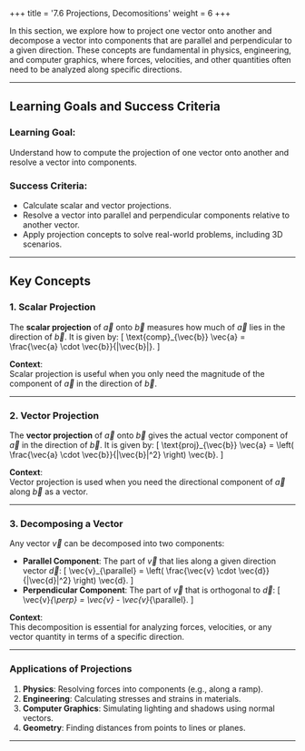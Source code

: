 +++
title = '7.6 Projections, Decomositions'
weight = 6
+++


In this section, we explore how to project one vector onto another and decompose a vector into components that are parallel and perpendicular to a given direction. These concepts are fundamental in physics, engineering, and computer graphics, where forces, velocities, and other quantities often need to be analyzed along specific directions.

---

## Learning Goals and Success Criteria

### Learning Goal:
Understand how to compute the projection of one vector onto another and resolve a vector into components.

### Success Criteria:
- Calculate scalar and vector projections.
- Resolve a vector into parallel and perpendicular components relative to another vector.
- Apply projection concepts to solve real-world problems, including 3D scenarios.

---

## Key Concepts

### 1. Scalar Projection
The **scalar projection** of $\vec{a}$ onto $\vec{b}$ measures how much of $\vec{a}$ lies in the direction of $\vec{b}$. It is given by:
\[
\text{comp}_{\vec{b}} \vec{a} = \frac{\vec{a} \cdot \vec{b}}{|\vec{b}|}.
\]

**Context**:  
Scalar projection is useful when you only need the magnitude of the component of $\vec{a}$ in the direction of $\vec{b}$.

---

### 2. Vector Projection
The **vector projection** of $\vec{a}$ onto $\vec{b}$ gives the actual vector component of $\vec{a}$ in the direction of $\vec{b}$. It is given by:
\[
\text{proj}_{\vec{b}} \vec{a} = \left( \frac{\vec{a} \cdot \vec{b}}{|\vec{b}|^2} \right) \vec{b}.
\]

**Context**:  
Vector projection is used when you need the directional component of $\vec{a}$ along $\vec{b}$ as a vector.

---

### 3. Decomposing a Vector
Any vector $\vec{v}$ can be decomposed into two components:
- **Parallel Component**: The part of $\vec{v}$ that lies along a given direction vector $\vec{d}$:
  \[
  \vec{v}_{\parallel} = \left( \frac{\vec{v} \cdot \vec{d}}{|\vec{d}|^2} \right) \vec{d}.
  \]
- **Perpendicular Component**: The part of $\vec{v}$ that is orthogonal to $\vec{d}$:
  \[
  \vec{v}_{\perp} = \vec{v} - \vec{v}_{\parallel}.
  \]

**Context**:  
This decomposition is essential for analyzing forces, velocities, or any vector quantity in terms of a specific direction.

---

### Applications of Projections
1. **Physics**: Resolving forces into components (e.g., along a ramp).
2. **Engineering**: Calculating stresses and strains in materials.
3. **Computer Graphics**: Simulating lighting and shadows using normal vectors.
4. **Geometry**: Finding distances from points to lines or planes.

---